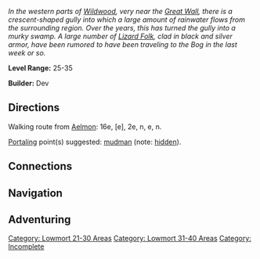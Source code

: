 *In the western parts of [Wildwood](:Category:_Wildwood "wikilink"),
very near the [Great Wall](:Category:_Highways/Great_Wall "wikilink"),
there is a crescent-shaped gully into which a large amount of rainwater
flows from the surrounding region. Over the years, this has turned the
gully into a murky swamp. A large number of [Lizard
Folk](Lizardmen "wikilink"), clad in black and silver armor, have been
rumored to have been traveling to the Bog in the last week or so.*

**Level Range:** 25-35

**Builder:** Dev

## Directions

Walking route from [Aelmon](Aelmon "wikilink"): 16e, \[e\], 2e, n, e, n.

[Portaling](Portal "wikilink") point(s) suggested:
[mudman](Mudman "wikilink") (note: [hidden](Hide_Flag "wikilink")).

## Connections

## Navigation

## Adventuring

[Category: Lowmort 21-30
Areas](Category:_Lowmort_21-30_Areas "wikilink") [Category: Lowmort
31-40 Areas](Category:_Lowmort_31-40_Areas "wikilink") [Category:
Incomplete](Category:_Incomplete "wikilink")
